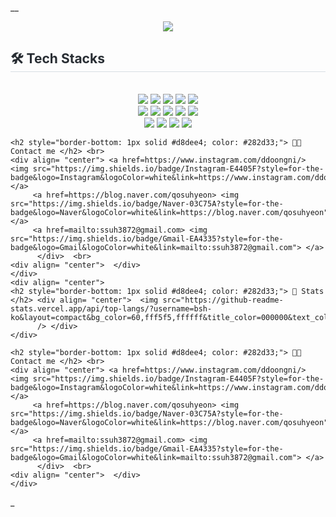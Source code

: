 __<div align= "center">
    <img src="https://capsule-render.vercel.app/api?type=waving&color=gradient&height=180&text=Welcome%20to%20Suhyun's%20GitHub%20!&animation=fadeIn&fontColor=ffffff&fontSize=50" />
    </div>
    <div style="text-align: left;">
    <h2 style="border-bottom: 1px solid #d8dee4; color: #282d33;"> 🛠️ Tech Stacks </h2> <br> 
    <div  align= "center"> <img src="https://img.shields.io/badge/C-A8B9CC?style=for-the-badge&logo=C&logoColor=white">
          <img src="https://img.shields.io/badge/HTML5-E34F26?style=for-the-badge&logo=HTML5&logoColor=white">
          <img src="https://img.shields.io/badge/Java-007396?style=for-the-badge&logo=Java&logoColor=white">
          <img src="https://img.shields.io/badge/Javascript-F7DF1E?style=for-the-badge&logo=Javascript&logoColor=white">
          <img src="https://img.shields.io/badge/Node.js-339933?style=for-the-badge&logo=Node.js&logoColor=white">
          <br/><img src="https://img.shields.io/badge/Oracle-F80000?style=for-the-badge&logo=Oracle&logoColor=white">
          <img src="https://img.shields.io/badge/Python-3776AB?style=for-the-badge&logo=Python&logoColor=white">
          <img src="https://img.shields.io/badge/React-61DAFB?style=for-the-badge&logo=React&logoColor=white">
          <img src="https://img.shields.io/badge/Spring-6DB33F?style=for-the-badge&logo=Spring&logoColor=white">
          <img src="https://img.shields.io/badge/Spring Boot-6DB33F?style=for-the-badge&logo=Spring Boot&logoColor=white">
          <br/><img src="https://img.shields.io/badge/Tailwind CSS-06B6D4?style=for-the-badge&logo=Tailwind CSS&logoColor=white">
          <img src="https://img.shields.io/badge/Github-181717?style=for-the-badge&logo=Github&logoColor=white">
          <img src="https://img.shields.io/badge/Git-F05032?style=for-the-badge&logo=Git&logoColor=white">
          <img src="https://img.shields.io/badge/Linux-FCC624?style=for-the-badge&logo=Linux&logoColor=white">
          </div>

        
    <h2 style="border-bottom: 1px solid #d8dee4; color: #282d33;"> 🧑‍💻 Contact me </h2> <br> 
    <div align= "center"> <a href=https://www.instagram.com/ddoongni/> <img src="https://img.shields.io/badge/Instagram-E4405F?style=for-the-badge&logo=Instagram&logoColor=white&link=https://www.instagram.com/ddoongni/"> </a>
         <a href=https://blog.naver.com/qosuhyeon> <img src="https://img.shields.io/badge/Naver-03C75A?style=for-the-badge&logo=Naver&logoColor=white&link=https://blog.naver.com/qosuhyeon"> </a>
         <a href=mailto:ssuh3872@gmail.com> <img src="https://img.shields.io/badge/Gmail-EA4335?style=for-the-badge&logo=Gmail&logoColor=white&link=mailto:ssuh3872@gmail.com"> </a>
          </div>  <br> 
    <div align= "center">  </div> 
    </div>
    <div align= "center"> 
    <h2 style="border-bottom: 1px solid #d8dee4; color: #282d33;"> 🏅 Stats </h2> <div align= "center">  <img src="https://github-readme-stats.vercel.app/api/top-langs/?username=bsh-ko&layout=compact&bg_color=60,fff5f5,ffffff&title_color=000000&text_color=000000"
          /> </div> 
    </div>

    <h2 style="border-bottom: 1px solid #d8dee4; color: #282d33;"> 🧑‍💻 Contact me </h2> <br> 
    <div align= "center"> <a href=https://www.instagram.com/ddoongni/> <img src="https://img.shields.io/badge/Instagram-E4405F?style=for-the-badge&logo=Instagram&logoColor=white&link=https://www.instagram.com/ddoongni/"> </a>
         <a href=https://blog.naver.com/qosuhyeon> <img src="https://img.shields.io/badge/Naver-03C75A?style=for-the-badge&logo=Naver&logoColor=white&link=https://blog.naver.com/qosuhyeon"> </a>
         <a href=mailto:ssuh3872@gmail.com> <img src="https://img.shields.io/badge/Gmail-EA4335?style=for-the-badge&logo=Gmail&logoColor=white&link=mailto:ssuh3872@gmail.com"> </a>
          </div>  <br> 
    <div align= "center">  </div> 
    </div>
    

_
